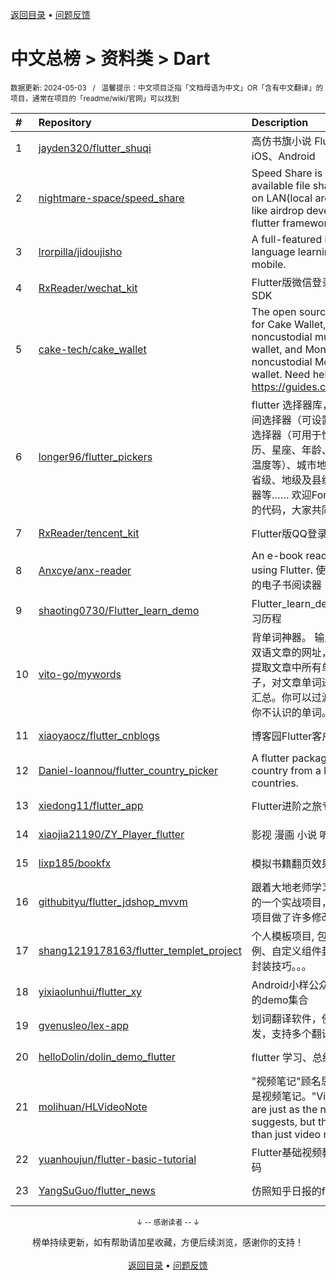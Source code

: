 <a href="https://gitee.com/GrowingGit/GitHub-Chinese-Top-Charts#github中文排行榜">返回目录</a> • <a href="/content/docs/feedback.md">问题反馈</a>

# 中文总榜 > 资料类 > Dart
<sub>数据更新: 2024-05-03&nbsp;&nbsp;&nbsp;/&nbsp;&nbsp;&nbsp;温馨提示：中文项目泛指「文档母语为中文」OR「含有中文翻译」的项目，通常在项目的「readme/wiki/官网」可以找到</sub>

|#|Repository|Description|Stars|Updated|
|:-|:-|:-|:-|:-|
|1|[jayden320/flutter_shuqi](https://github.com/jayden320/flutter_shuqi)|高仿书旗小说 Flutter版，支持iOS、Android|2685|2023-12-18|
|2|[nightmare-space/speed_share](https://github.com/nightmare-space/speed_share)|Speed Share is a highly available file sharing terminal on LAN(local area network) like airdrop developed by flutter framework.|849|2024-01-27|
|3|[lrorpilla/jidoujisho](https://github.com/lrorpilla/jidoujisho)|A full-featured immersion language learning suite for mobile.|753|2024-03-08|
|4|[RxReader/wechat_kit](https://github.com/RxReader/wechat_kit)|Flutter版微信登录/分享/支付 SDK|678|2024-04-08|
|5|[cake-tech/cake_wallet](https://github.com/cake-tech/cake_wallet)|The open source repository for Cake Wallet, a noncustodial multi-currency wallet, and Monero.com, a noncustodial Monero-only wallet. Need help? Check out https://guides.cakewallet.com|526|2024-05-02|
|6|[longer96/flutter_pickers](https://github.com/longer96/flutter_pickers)|flutter 选择器库，包括日期及时间选择器（可设置范围）、单项选择器（可用于性别、民族、学历、星座、年龄、身高、体重、温度等）、城市地址选择器（分省级、地级及县级）、多项选择器等…… 欢迎Fork & pr贡献您的代码，大家共同学习|273|2023-11-29|
|7|[RxReader/tencent_kit](https://github.com/RxReader/tencent_kit)|Flutter版QQ登录/分享|234|2024-02-23|
|8|[Anxcye/anx-reader](https://github.com/Anxcye/anx-reader)|An e-book reader written using Flutter. 使用Flutter编写的电子书阅读器|225|2024-04-30|
|9|[shaoting0730/Flutter_learn_demo](https://github.com/shaoting0730/Flutter_learn_demo)|Flutter_learn_demo  Flutter学习历程|197|2024-04-24|
|10|[vito-go/mywords](https://github.com/vito-go/mywords)|背单词神器。 输入一个英语或双语文章的网址，本工具将自动提取文章中所有单词及其所在句子，对文章单词进行去重、统计汇总。你可以过滤筛选只显示出你不认识的单词。|135|2024-04-29|
|11|[xiaoyaocz/flutter_cnblogs](https://github.com/xiaoyaocz/flutter_cnblogs)|博客园Flutter客户端|111|2023-12-07|
|12|[Daniel-Ioannou/flutter_country_picker](https://github.com/Daniel-Ioannou/flutter_country_picker)|A flutter package to select a country from a list of countries.|105|2024-05-01|
|13|[xiedong11/flutter_app](https://github.com/xiedong11/flutter_app)|Flutter进阶之旅专栏|98|2024-02-02|
|14|[xiaojia21190/ZY_Player_flutter](https://github.com/xiaojia21190/ZY_Player_flutter)|影视 漫画 小说 听书 |65|2024-03-07|
|15|[lixp185/bookfx](https://github.com/lixp185/bookfx)|模拟书籍翻页效果|63|2023-12-07|
|16|[githubityu/flutter_jdshop_mvvm](https://github.com/githubityu/flutter_jdshop_mvvm)|跟着大地老师学习的,模仿京东的一个实战项目，但是根据实际项目做了许多修改和优化|51|2024-01-03|
|17|[shang1219178163/flutter_templet_project](https://github.com/shang1219178163/flutter_templet_project)| 个人模板项目, 包含组件使用示例、自定义组件封装、代码优化封装技巧。。。|46|2024-05-02|
|18|[yixiaolunhui/flutter_xy](https://github.com/yixiaolunhui/flutter_xy)|Android小样公众号对应Flutter的demo集合|27|2024-04-24|
|19|[gvenusleo/lex-app](https://github.com/gvenusleo/lex-app)|划词翻译软件，使用 Flutter 开发，支持多个翻译模型|13|2024-03-04|
|20|[helloDolin/dolin_demo_flutter](https://github.com/helloDolin/dolin_demo_flutter)|flutter 学习、总结、提高|10|2024-04-24|
|21|[molihuan/HLVideoNote](https://github.com/molihuan/HLVideoNote)|"视频笔记"顾名思义，但不仅仅是视频笔记。"Video notes" are just as the name suggests, but they are more than just video notes.|9|2024-02-16|
|22|[yuanhoujun/flutter-basic-tutorial](https://github.com/yuanhoujun/flutter-basic-tutorial)|Flutter基础视频教程课件以及源码|6|2024-04-29|
|23|[YangSuGuo/flutter_news](https://github.com/YangSuGuo/flutter_news)|仿照知乎日报的flutter项目|6|2024-03-04|

<div align="center">
    <p><sub>↓ -- 感谢读者 -- ↓</sub></p>
    榜单持续更新，如有帮助请加星收藏，方便后续浏览，感谢你的支持！
</div>

<br/>

<div align="center"><a href="https://gitee.com/GrowingGit/GitHub-Chinese-Top-Charts#github中文排行榜">返回目录</a> • <a href="/content/docs/feedback.md">问题反馈</a></div>
